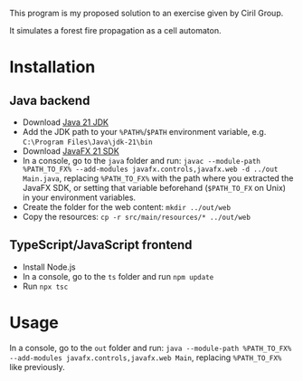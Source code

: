 This program is my proposed solution to an exercise given by Ciril Group.

It simulates a forest fire propagation as a cell automaton.

# Installation

## Java backend

* Download [Java 21 JDK](https://www.oracle.com/java/technologies/downloads/#java21)
* Add the JDK path to your `%PATH%`/`$PATH` environment variable, e.g. `C:\Program Files\Java\jdk-21\bin`
* Download [JavaFX 21 SDK](https://gluonhq.com/products/javafx/)
* In a console, go to the `java` folder and run:
`javac --module-path %PATH_TO_FX% --add-modules javafx.controls,javafx.web -d ../out Main.java`,
replacing `%PATH_TO_FX%` with the path where you extracted the JavaFX SDK, or
setting that variable beforehand (`$PATH_TO_FX` on Unix) in your environment
variables.
* Create the folder for the web content: `mkdir ../out/web`
* Copy the resources: `cp -r src/main/resources/* ../out/web`

## TypeScript/JavaScript frontend

* Install Node.js
* In a console, go to the `ts` folder and run `npm update`
* Run `npx tsc`

# Usage

In a console, go to the `out` folder and run:
 `java --module-path %PATH_TO_FX% --add-modules javafx.controls,javafx.web Main`,
replacing `%PATH_TO_FX%` like previously.